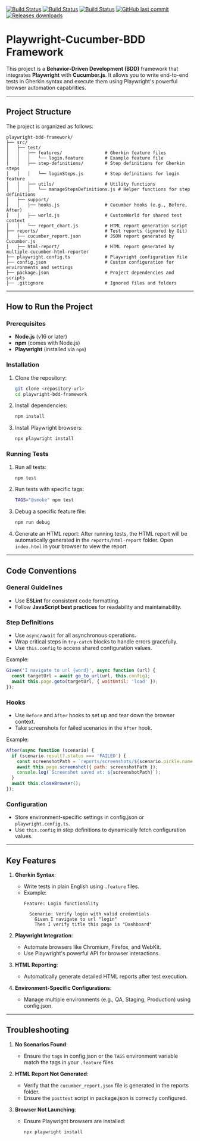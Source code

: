 [![Build Status](https://github.com/lqthang2204/playwright-bdd-framework/actions/workflows/playwright-windows-latest.yml/badge.svg)](https://github.com/lqthang2204/playwright-bdd-framework/actions)
[![Build Status](https://github.com/lqthang2204/playwright-bdd-framework/actions/workflows/playwright-ubuntu-latest.yml/badge.svg)](https://github.com/lqthang2204/playwright-bdd-framework/actions)
[![Build Status](https://github.com/lqthang2204/playwright-bdd-framework/actions/workflows/playwright-macos-latest.yml/badge.svg)](https://github.com/lqthang2204/playwright-bdd-framework/actions)
[![GitHub last commit](https://img.shields.io/github/last-commit/lqthang2204/playwright-bdd-framework.svg)](https://github.com/lqthang2204/playwright-bdd-framework/commits/main)
[![Releases downloads](https://img.shields.io/github/downloads/myorg/playwright-bdd-framework/total.svg)](https://github.com/myorg/playwright-bdd-framework/releases)

# Playwright-Cucumber-BDD Framework

This project is a **Behavior-Driven Development (BDD)** framework that integrates **Playwright** with **Cucumber.js**. It allows you to write end-to-end tests in Gherkin syntax and execute them using Playwright's powerful browser automation capabilities.

---

## Project Structure

The project is organized as follows:

```
playwright-bdd-framework/
├── src/
│   ├── test/
│   │   ├── features/                # Gherkin feature files
│   │   │   └── login.feature        # Example feature file
│   │   ├── step-definitions/        # Step definitions for Gherkin steps
│   │   │   └── loginSteps.js        # Step definitions for login feature
│   │   ├── utils/                   # Utility functions
│   │   │   └── manageStepsDefinitions.js # Helper functions for step definitions
│   ├── support/
│   │   ├── hooks.js                 # Cucumber hooks (e.g., Before, After)
│   │   ├── world.js                 # CustomWorld for shared test context
│   │   └── report_chart.js          # HTML report generation script
├── reports/                         # Test reports (ignored by Git)
│   ├── cucumber_report.json         # JSON report generated by Cucumber.js
│   ├── html-report/                 # HTML report generated by multiple-cucumber-html-reporter
├── playwright.config.ts             # Playwright configuration file
├── config.json                      # Custom configuration for environments and settings
├── package.json                     # Project dependencies and scripts
├── .gitignore                       # Ignored files and folders
```

---

## How to Run the Project

### Prerequisites

- **Node.js** (v16 or later)
- **npm** (comes with Node.js)
- **Playwright** (installed via `npm`)

### Installation

1. Clone the repository:

   ```bash
   git clone <repository-url>
   cd playwright-bdd-framework
   ```
2. Install dependencies:

   ```bash
   npm install
   ```
3. Install Playwright browsers:

   ```bash
   npx playwright install
   ```

### Running Tests

1. Run all tests:

   ```bash
   npm test
   ```
2. Run tests with specific tags:

   ```bash
   TAGS="@smoke" npm test
   ```
3. Debug a specific feature file:

   ```bash
   npm run debug
   ```
4. Generate an HTML report:
   After running tests, the HTML report will be automatically generated in the `reports/html-report` folder. Open `index.html` in your browser to view the report.

---

## Code Conventions

### General Guidelines

- Use **ESLint** for consistent code formatting.
- Follow **JavaScript best practices** for readability and maintainability.

### Step Definitions

- Use `async/await` for all asynchronous operations.
- Wrap critical steps in `try-catch` blocks to handle errors gracefully.
- Use `this.config` to access shared configuration values.

Example:

```javascript
Given('I navigate to url {word}', async function (url) {
  const targetUrl = await go_to_url(url, this.config);
  await this.page.goto(targetUrl, { waitUntil: 'load' });
});
```

### Hooks

- Use `Before` and `After` hooks to set up and tear down the browser context.
- Take screenshots for failed scenarios in the `After` hook.

Example:

```javascript
After(async function (scenario) {
  if (scenario.result?.status === 'FAILED') {
    const screenshotPath = `reports/screenshots/${scenario.pickle.name.replace(/[^a-zA-Z0-9]/g, '_')}.png`;
    await this.page.screenshot({ path: screenshotPath });
    console.log(`Screenshot saved at: ${screenshotPath}`);
  }
  await this.closeBrowser();
});
```

### Configuration

- Store environment-specific settings in config.json or `playwright.config.ts`.
- Use `this.config` in step definitions to dynamically fetch configuration values.

---

## Key Features

1. **Gherkin Syntax**:

   - Write tests in plain English using `.feature` files.
   - Example:
     ```gherkin
     Feature: Login functionality

       Scenario: Verify login with valid credentials
         Given I navigate to url "login"
         Then I verify title this page is "Dashboard"
     ```
2. **Playwright Integration**:

   - Automate browsers like Chromium, Firefox, and WebKit.
   - Use Playwright's powerful API for browser interactions.
3. **HTML Reporting**:

   - Automatically generate detailed HTML reports after test execution.
4. **Environment-Specific Configurations**:

   - Manage multiple environments (e.g., QA, Staging, Production) using config.json.

---

## Troubleshooting

1. **No Scenarios Found**:

   - Ensure the `tags` in config.json or the `TAGS` environment variable match the tags in your `.feature` files.
2. **HTML Report Not Generated**:

   - Verify that the `cucumber_report.json` file is generated in the reports folder.
   - Ensure the `posttest` script in package.json is correctly configured.
3. **Browser Not Launching**:

   - Ensure Playwright browsers are installed:
     ```bash
     npx playwright install
     ```
